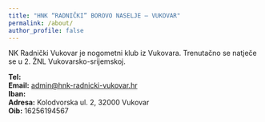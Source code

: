 ```yaml
---
title: "HNK “RADNIČKI” BOROVO NASELJE – VUKOVAR"
permalink: /about/
author_profile: false
---
```

NK Radnički Vukovar je nogometni klub iz Vukovara.
Trenutačno se natječe se u 2. ŽNL Vukovarsko-srijemskoj.

**Tel:**  
**Email:** admin@hnk-radnicki-vukovar.hr  
**Iban:**  
**Adresa:** Kolodvorska ul. 2, 32000 Vukovar  
**Oib:** 16256194567
